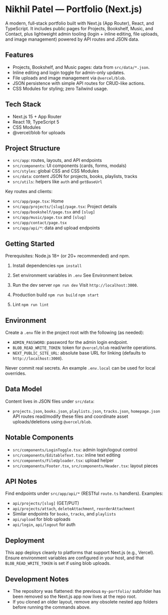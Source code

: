 # Nikhil Patel — Portfolio (Next.js)

A modern, full‑stack portfolio built with Next.js (App Router), React, and TypeScript. It includes public pages for Projects, Bookshelf, Music, and Contact, plus lightweight admin tooling (login + inline editing, file uploads, and image management) powered by API routes and JSON data.

## Features
- Projects, Bookshelf, and Music pages: data from `src/data/*.json`.
- Inline editing and login toggle for admin-only updates.
- File uploads and image management via `@vercel/blob`.
- JSON persistence with simple API routes for CRUD-like actions.
- CSS Modules for styling; zero Tailwind usage.

## Tech Stack
- Next.js 15 + App Router
- React 19, TypeScript 5
- CSS Modules
- @vercel/blob for uploads

## Project Structure
- `src/app`: routes, layouts, and API endpoints
- `src/components`: UI components (cards, forms, modals)
- `src/styles`: global CSS and CSS Modules
- `src/data`: content JSON for projects, books, playlists, tracks
- `src/utils`: helpers like `auth` and `getBaseUrl`

Key routes and clients:
- `src/app/page.tsx`: Home
- `src/app/projects/[slug]/page.tsx`: Project details
- `src/app/bookshelf/page.tsx` and `[slug]`
- `src/app/music/page.tsx` and `[slug]`
- `src/app/contact/page.tsx`
- `src/app/api/*`: data and upload endpoints

## Getting Started
Prerequisites: Node.js 18+ (or 20+ recommended) and npm.

1) Install dependencies
`npm install`

2) Set environment variables in `.env`
See Environment below.

3) Run the dev server
`npm run dev`
Visit `http://localhost:3000`.

4) Production build
`npm run build`
`npm start`

5) Lint
`npm run lint`

## Environment
Create a `.env` file in the project root with the following (as needed):
- `ADMIN_PASSWORD`: password for the admin login endpoint.
- `BLOB_READ_WRITE_TOKEN`: token for `@vercel/blob` read/write operations.
- `NEXT_PUBLIC_SITE_URL`: absolute base URL for linking (defaults to `http://localhost:3000`).

Never commit real secrets. An example `.env.local` can be used for local overrides.

## Data Model
Content lives in JSON files under `src/data`:
- `projects.json`, `books.json`, `playlists.json`, `tracks.json`, `homepage.json`
API routes read/modify these files and coordinate asset uploads/deletions using `@vercel/blob`.

## Notable Components
- `src/components/LoginToggle.tsx`: admin login/logout control
- `src/components/EditableText.tsx`: inline text editing
- `src/components/FileUploader.tsx`: upload helper
- `src/components/Footer.tsx`, `src/components/Header.tsx`: layout pieces

## API Notes
Find endpoints under `src/app/api/*` (RESTful `route.ts` handlers). Examples:
- `api/projects/[slug]` (GET/PUT)
- `api/projects/attach`, `deleteAttachment`, `reorderAttachment`
- Similar endpoints for `books`, `tracks`, and `playlists`
- `api/upload` for blob uploads
- `api/login`, `api/logout` for auth

## Deployment
This app deploys cleanly to platforms that support Next.js (e.g., Vercel). Ensure environment variables are configured in your host, and that `BLOB_READ_WRITE_TOKEN` is set if using blob uploads.

## Development Notes
- The repository was flattened: the previous `my-portfolio/` subfolder has been removed so the Next.js app now lives at the repo root.
- If you cloned an older layout, remove any obsolete nested app folders before running the commands above.
